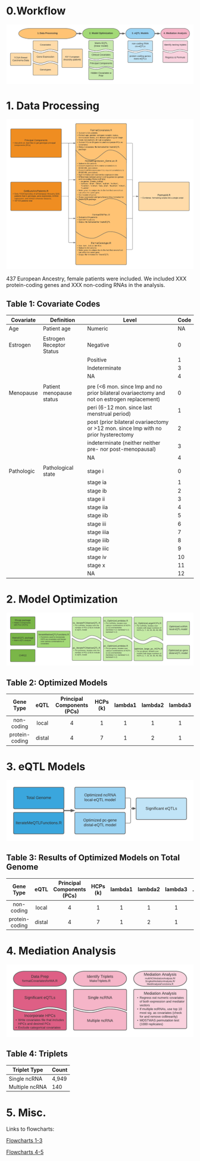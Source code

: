 # 0.Workflow
![Workflow](0.workflow.png)

# 1. Data Processing
![DP](1.DataProcessingStep.png)

437 European Ancestry, female patients were included. We included XXX protein-coding genes and XXX non-coding RNAs in the analysis. 
## Table 1: Covariate Codes
| Covariate  | Definition               | Level                                                                                       | Code |
|------------|--------------------------|---------------------------------------------------------------------------------------------|------|
| Age        | Patient age              | Numeric                                                                                     | NA   |
|            |                          |                                                                                             |      |
| Estrogen   | Estrogen Receptor Status | Negative                                                                                    | 0    |
|            |                          | Positive                                                                                    | 1    |
|            |                          | Indeterminate                                                                               | 3    |
|            |                          | NA                                                                                          | 4    |
|            |                          |                                                                                             |      |
| Menopause  | Patient menopause status | pre (<6 mon. since lmp and no prior bilateral ovariaectomy and not on estrogen replacement) | 0    |
|            |                          | peri (6-12 mon. since last menstrual period)                                                | 1    |
|            |                          | post (prior bilateral ovariaectomy or >12 mon. since lmp with no prior hysterectomy         | 2    |
|            |                          | indeterminate (neither neither pre- nor post-menopausal)                                    | 3    |
|            |                          | NA                                                                                          | 4    |
|            |                          |                                                                                             |      |
| Pathologic | Pathological state       | stage i                                                                                     | 0    |
|            |                          | stage ia                                                                                    | 1    |
|            |                          | stage ib                                                                                    | 2    |
|            |                          | stage ii                                                                                    | 3    |
|            |                          | stage iia                                                                                   | 4    |
|            |                          | stage iib                                                                                   | 5    |
|            |                          | stage iii                                                                                   | 6    |
|            |                          | stage iiia                                                                                  | 7    |
|            |                          | stage iiib                                                                                  | 8    |
|            |                          | stage iiic                                                                                  | 9    |
|            |                          | stage iv                                                                                    | 10   |
|            |                          | stage x                                                                                     | 11   |
|            |                          | NA                                                                                          | 12   |

# 2. Model Optimization
![MO](2.ModelOpt.png)

## Table 2: Optimized Models
| Gene Type | eQTL | Principal Components (PCs) | HCPs (k) | lambda1 | lambda2 | lambda3 |
| :---: | :---: | :---: | :---: | :---: | :---: | :---: |
|non-coding | local | 4 | 1 | 1 | 1 | 1 |
| protein-coding | distal | 4 | 7 | 1 | 2 | 1 |

# 3. eQTL Models
![eQTL](3.eQTLModels.png)

## Table 3: Results of Optimized Models on Total Genome
| Gene Type | eQTL | Principal Components (PCs) | HCPs (k) | lambda1 | lambda2 | lambda3 | p-value Threshold | # significant |
| :---: | :---: | :---: | :---: | :---: | :---: | :---: | :---: | :---: |
|non-coding | local | 4 | 1 | 1 | 1 | 1 | 1e-6 | 1,298 |
| protein-coding | distal | 4 | 7 | 1 | 2 | 1 | 1e-6 | 3,719,308 |

# 4. Mediation Analysis
![MA](4.MedAn.png)

## Table 4: Triplets
| Triplet Type   | Count |
|----------------|-------|
| Single ncRNA   | 4,949 |
| Multiple ncRNA | 140   |

# 5. Misc.
Links to flowcharts:

[Flowcharts 1-3](https://lucid.app/lucidchart/invitations/accept/inv_5488efa8-e3f8-402d-8c3f-d2cbc1482340?viewport_loc=-122%2C-173%2C2032%2C1176%2C0_0)

[Flowcharts 4-5](https://lucid.app/lucidchart/invitations/accept/inv_d3d035fa-76e7-4595-958b-276b87a22e97?viewport_loc=-11%2C-11%2C1664%2C1005%2C0_0)
